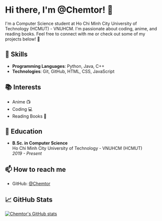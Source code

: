 # Hi there, I'm @Chemtor! 👋

I'm a Computer Science student at Ho Chi Minh City University of Technology (HCMUT) - VNUHCM. I'm passionate about coding, anime, and reading books. Feel free to connect with me or check out some of my projects below! 🚀

## 🧠 Skills

- **Programming Languages**: Python, Java, C++
- **Technologies**: Git, GitHub, HTML, CSS, JavaScript

## 📚 Interests

- Anime 📺
- Coding 💻
- Reading Books 📖

## 💼 Education

- **B.Sc. in Computer Science**  
  Ho Chi Minh City University of Technology - VNUHCM (HCMUT)  
  *2019 - Present*

## 📫 How to reach me

- GitHub: [@Chemtor](https://github.com/Chemtor)

## 📈 GitHub Stats

[![Chemtor's GitHub stats](https://github-readme-stats.vercel.app/api?username=Chemtor&show_icons=true&theme=dark)](https://github.com/Chemtor)




<!---
Chemtor/Chemtor is a ✨ special ✨ repository because its `README.md` (this file) appears on your GitHub profile.
You can click the Preview link to take a look at your changes.
--->
